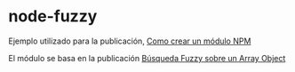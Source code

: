 # node-fuzzy
Ejemplo utilizado para la publicación, [Como crear un módulo NPM](https://medium.com/@peraferrer/como-crear-un-m%C3%B3dulo-npm-6baef161a96)

El módulo se basa en la publicación [Búsqueda Fuzzy sobre un Array Object](https://medium.com/@peraferrer/search-fuzzy-into-array-object-for-javascript-5e08c2c18eb4?source=your-stories)
